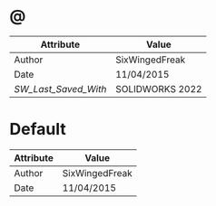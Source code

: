 # @
| Attribute | Value |
| ---  | ---     |
| Author | SixWingedFreak |
| Date | 11/04/2015 |
| _SW_Last_Saved_With_ | SOLIDWORKS 2022 |
# Default
| Attribute | Value |
| ---  | ---     |
| Author | SixWingedFreak |
| Date | 11/04/2015 |
